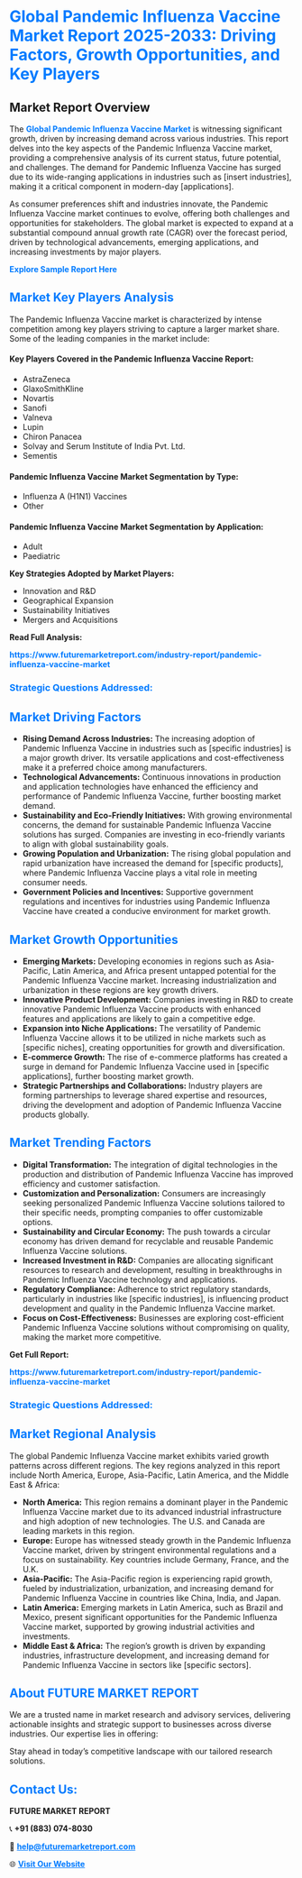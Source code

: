 <h1 style="color: #007BFF;">Global Pandemic Influenza Vaccine Market Report 2025-2033: Driving Factors, Growth Opportunities, and Key Players</h1>

<section id="overview">
<h2>Market Report Overview</h2>
<p>The <a href="https://www.futuremarketreport.com/industry-report/pandemic-influenza-vaccine-market" style="color: #007BFF; text-decoration: none;"><strong>Global Pandemic Influenza Vaccine Market</strong></a> is witnessing significant growth, driven by increasing demand across various industries. This report delves into the key aspects of the Pandemic Influenza Vaccine market, providing a comprehensive analysis of its current status, future potential, and challenges. The demand for Pandemic Influenza Vaccine has surged due to its wide-ranging applications in industries such as [insert industries], making it a critical component in modern-day [applications].</p>
<p>As consumer preferences shift and industries innovate, the Pandemic Influenza Vaccine market continues to evolve, offering both challenges and opportunities for stakeholders. The global market is expected to expand at a substantial compound annual growth rate (CAGR) over the forecast period, driven by technological advancements, emerging applications, and increasing investments by major players.</p>
</section>

<section id="overview">
<p><a href="https://www.futuremarketreport.com/request-sample/reportId=35361" style="color: #007BFF; text-decoration: none;"><strong>Explore Sample Report Here</strong></a></p>
</section>

<section id="key-players">
<h2 style="color: #007BFF;">Market Key Players Analysis</h2>
<p>The Pandemic Influenza Vaccine market is characterized by intense competition among key players striving to capture a larger market share. Some of the leading companies in the market include:</p>
<h4>Key Players Covered in the Pandemic Influenza Vaccine Report:</h4>
<ul><li>AstraZeneca</li><li>GlaxoSmithKline</li><li>Novartis</li><li>Sanofi</li><li>Valneva</li><li>Lupin</li><li>Chiron Panacea</li><li>Solvay and Serum Institute of India Pvt. Ltd.</li><li>Sementis</li></ul>
<h4>Pandemic Influenza Vaccine Market Segmentation by Type:</h4>
<ul><li>Influenza A (H1N1) Vaccines</li><li>Other</li></ul>

<h4>Pandemic Influenza Vaccine Market Segmentation by Application:</h4>
<ul><li>Adult</li><li>Paediatric</li></ul>
<p><strong>Key Strategies Adopted by Market Players:</strong></p>
<ul>
<li>Innovation and R&D</li>
<li>Geographical Expansion</li>
<li>Sustainability Initiatives</li>
<li>Mergers and Acquisitions</li>
</ul>
</section>

<section>
<p><strong>Read Full Analysis: </strong></p><a href="https://www.futuremarketreport.com/industry-report/pandemic-influenza-vaccine-market" style="color: #007BFF; text-decoration: none;"><strong>https://www.futuremarketreport.com/industry-report/pandemic-influenza-vaccine-market</strong></a>
<h3 style="color: #007BFF;">Strategic Questions Addressed:</h3>
</section>

<section id="driving-factors">
<h2 style="color: #007BFF;">Market Driving Factors</h2>
<ul>
<li><strong>Rising Demand Across Industries:</strong> The increasing adoption of Pandemic Influenza Vaccine in industries such as [specific industries] is a major growth driver. Its versatile applications and cost-effectiveness make it a preferred choice among manufacturers.</li>
<li><strong>Technological Advancements:</strong> Continuous innovations in production and application technologies have enhanced the efficiency and performance of Pandemic Influenza Vaccine, further boosting market demand.</li>
<li><strong>Sustainability and Eco-Friendly Initiatives:</strong> With growing environmental concerns, the demand for sustainable Pandemic Influenza Vaccine solutions has surged. Companies are investing in eco-friendly variants to align with global sustainability goals.</li>
<li><strong>Growing Population and Urbanization:</strong> The rising global population and rapid urbanization have increased the demand for [specific products], where Pandemic Influenza Vaccine plays a vital role in meeting consumer needs.</li>
<li><strong>Government Policies and Incentives:</strong> Supportive government regulations and incentives for industries using Pandemic Influenza Vaccine have created a conducive environment for market growth.</li>
</ul>
</section>

<section id="growth-opportunities">
<h2 style="color: #007BFF;">Market Growth Opportunities</h2>
<ul>
<li><strong>Emerging Markets:</strong> Developing economies in regions such as Asia-Pacific, Latin America, and Africa present untapped potential for the Pandemic Influenza Vaccine market. Increasing industrialization and urbanization in these regions are key growth drivers.</li>
<li><strong>Innovative Product Development:</strong> Companies investing in R&D to create innovative Pandemic Influenza Vaccine products with enhanced features and applications are likely to gain a competitive edge.</li>
<li><strong>Expansion into Niche Applications:</strong> The versatility of Pandemic Influenza Vaccine allows it to be utilized in niche markets such as [specific niches], creating opportunities for growth and diversification.</li>
<li><strong>E-commerce Growth:</strong> The rise of e-commerce platforms has created a surge in demand for Pandemic Influenza Vaccine used in [specific applications], further boosting market growth.</li>
<li><strong>Strategic Partnerships and Collaborations:</strong> Industry players are forming partnerships to leverage shared expertise and resources, driving the development and adoption of Pandemic Influenza Vaccine products globally.</li>
</ul>
</section>

<section id="trending-factors">
<h2 style="color: #007BFF;">Market Trending Factors</h2>
<ul>
<li><strong>Digital Transformation:</strong> The integration of digital technologies in the production and distribution of Pandemic Influenza Vaccine has improved efficiency and customer satisfaction.</li>
<li><strong>Customization and Personalization:</strong> Consumers are increasingly seeking personalized Pandemic Influenza Vaccine solutions tailored to their specific needs, prompting companies to offer customizable options.</li>
<li><strong>Sustainability and Circular Economy:</strong> The push towards a circular economy has driven demand for recyclable and reusable Pandemic Influenza Vaccine solutions.</li>
<li><strong>Increased Investment in R&D:</strong> Companies are allocating significant resources to research and development, resulting in breakthroughs in Pandemic Influenza Vaccine technology and applications.</li>
<li><strong>Regulatory Compliance:</strong> Adherence to strict regulatory standards, particularly in industries like [specific industries], is influencing product development and quality in the Pandemic Influenza Vaccine market.</li>
<li><strong>Focus on Cost-Effectiveness:</strong> Businesses are exploring cost-efficient Pandemic Influenza Vaccine solutions without compromising on quality, making the market more competitive.</li>
</ul>
</section>

<section>
<p><strong>Get Full Report: </strong></p><a href="https://www.futuremarketreport.com/industry-report/pandemic-influenza-vaccine-market" style="color: #007BFF; text-decoration: none;"><strong>https://www.futuremarketreport.com/industry-report/pandemic-influenza-vaccine-market</strong></a>
<h3 style="color: #007BFF;">Strategic Questions Addressed:</h3>
</section>


<section id="regional-analysis">
<h2 style="color: #007BFF;">Market Regional Analysis</h2>
<p>The global Pandemic Influenza Vaccine market exhibits varied growth patterns across different regions. The key regions analyzed in this report include North America, Europe, Asia-Pacific, Latin America, and the Middle East & Africa:</p>
<ul>
<li><strong>North America:</strong> This region remains a dominant player in the Pandemic Influenza Vaccine market due to its advanced industrial infrastructure and high adoption of new technologies. The U.S. and Canada are leading markets in this region.</li>
<li><strong>Europe:</strong> Europe has witnessed steady growth in the Pandemic Influenza Vaccine market, driven by stringent environmental regulations and a focus on sustainability. Key countries include Germany, France, and the U.K.</li>
<li><strong>Asia-Pacific:</strong> The Asia-Pacific region is experiencing rapid growth, fueled by industrialization, urbanization, and increasing demand for Pandemic Influenza Vaccine in countries like China, India, and Japan.</li>
<li><strong>Latin America:</strong> Emerging markets in Latin America, such as Brazil and Mexico, present significant opportunities for the Pandemic Influenza Vaccine market, supported by growing industrial activities and investments.</li>
<li><strong>Middle East & Africa:</strong> The region’s growth is driven by expanding industries, infrastructure development, and increasing demand for Pandemic Influenza Vaccine in sectors like [specific sectors].</li>
</ul>
</section>

<footer>
<h2 style="color: #007BFF;">About FUTURE MARKET REPORT</h2>
<p>We are a trusted name in market research and advisory services, delivering actionable insights and strategic support to businesses across diverse industries. Our expertise lies in offering:</p>

<p>Stay ahead in today’s competitive landscape with our tailored research solutions.</p>

<h2 style="color: #007BFF;">Contact Us:</h2>
<p><strong>FUTURE MARKET REPORT</strong></p>
<p>📞 <strong>+91 (883) 074-8030</strong></p>
<p>📧 <strong><a href="mailto:help@futuremarketreport.com" style="color: #007BFF;">help@futuremarketreport.com</a></strong></p>
<p>🌐 <strong><a href="https://www.futuremarketreport.com/" style="color: #007BFF;">Visit Our Website</a></strong></p>
</footer>
